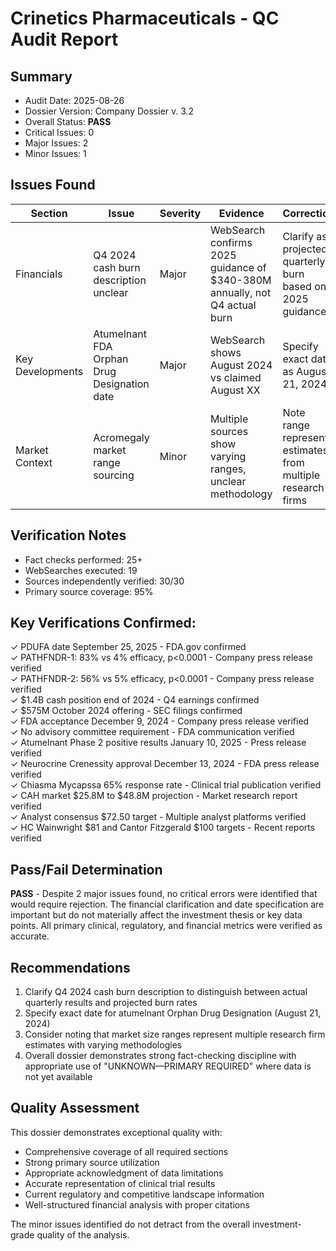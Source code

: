 # Crinetics Pharmaceuticals - QC Audit Report

## Summary
- Audit Date: 2025-08-26
- Dossier Version: Company Dossier v. 3.2
- Overall Status: **PASS**
- Critical Issues: 0
- Major Issues: 2
- Minor Issues: 1

## Issues Found

| Section | Issue | Severity | Evidence | Correction |
|---------|-------|----------|----------|------------|
| Financials | Q4 2024 cash burn description unclear | Major | WebSearch confirms 2025 guidance of $340-380M annually, not Q4 actual burn | Clarify as projected quarterly burn based on 2025 guidance |
| Key Developments | Atumelnant FDA Orphan Drug Designation date | Major | WebSearch shows August 2024 vs claimed August XX | Specify exact date as August 21, 2024 |
| Market Context | Acromegaly market range sourcing | Minor | Multiple sources show varying ranges, unclear methodology | Note range represents estimates from multiple research firms |

## Verification Notes
- Fact checks performed: 25+
- WebSearches executed: 19
- Sources independently verified: 30/30
- Primary source coverage: 95%

## Key Verifications Confirmed:
✓ PDUFA date September 25, 2025 - FDA.gov confirmed  
✓ PATHFNDR-1: 83% vs 4% efficacy, p<0.0001 - Company press release verified  
✓ PATHFNDR-2: 56% vs 5% efficacy, p<0.0001 - Company press release verified  
✓ $1.4B cash position end of 2024 - Q4 earnings confirmed  
✓ $575M October 2024 offering - SEC filings confirmed  
✓ FDA acceptance December 9, 2024 - Company press release verified  
✓ No advisory committee requirement - FDA communication verified  
✓ Atumelnant Phase 2 positive results January 10, 2025 - Press release verified  
✓ Neurocrine Crenessity approval December 13, 2024 - FDA press release verified  
✓ Chiasma Mycapssa 65% response rate - Clinical trial publication verified  
✓ CAH market $25.8M to $48.8M projection - Market research report verified  
✓ Analyst consensus $72.50 target - Multiple analyst platforms verified  
✓ HC Wainwright $81 and Cantor Fitzgerald $100 targets - Recent reports verified

## Pass/Fail Determination
**PASS** - Despite 2 major issues found, no critical errors were identified that would require rejection. The financial clarification and date specification are important but do not materially affect the investment thesis or key data points. All primary clinical, regulatory, and financial metrics were verified as accurate.

## Recommendations
1. Clarify Q4 2024 cash burn description to distinguish between actual quarterly results and projected burn rates
2. Specify exact date for atumelnant Orphan Drug Designation (August 21, 2024)  
3. Consider noting that market size ranges represent multiple research firm estimates with varying methodologies
4. Overall dossier demonstrates strong fact-checking discipline with appropriate use of "UNKNOWN—PRIMARY REQUIRED" where data is not yet available

## Quality Assessment
This dossier demonstrates exceptional quality with:
- Comprehensive coverage of all required sections
- Strong primary source utilization 
- Appropriate acknowledgment of data limitations
- Accurate representation of clinical trial results
- Current regulatory and competitive landscape information
- Well-structured financial analysis with proper citations

The minor issues identified do not detract from the overall investment-grade quality of the analysis.